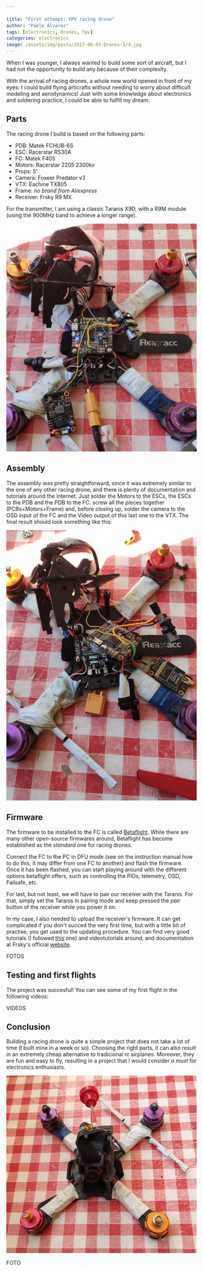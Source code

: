 ```yaml
---

title: "First attempt: FPV racing drone"
author: "Pablo Álvarez"
tags: [electronics, drones, fpv]
categories: electronics
image: /assets/img/posts/2017-06-03-Drones-1/4.jpg
---
```


When I was younger, I always wanted to build some sort of aircraft, but I had not the opportunity to build any because of their complexity.

With the arrival of racing drones, a whole new world opened in front of my eyes: I could build flying articrafts without needing to worry about difficult modeling and aerodynamics! Just with some knowledge about electronics and soldering practice, I could be able to fulfill my dream.

## Parts

The racing drone I build is based on the following parts:

- PDB: Matek FCHUB-6S
- ESC: Racerstar RS30A
- FC: Matek F405
- Motors: Racerstar 2205 2300kv
- Props: 5'
- Camera: Foxeer Predator v3
- VTX: Eachine TX805
- Frame: *no brand from Aliexpress*
- Receiver: Frsky R9 MX

For the transmitter, I am using a classic Taranis X9D, with a R9M module (using the 900MHz band to achieve a longer range).

![Parts](../assets/img/posts/2017-06-03-Drones-1/3.jpg)

## Assembly

The assembly was pretty straightforward, since it was extremely similar to the one of any other racing drone, and there is plenty of documentation and tutorials around the Internet. Just solder the Motors to the ESCs, the ESCs to the PDB and the PDB to the FC. screw all the pieces together (PCBs+Motors+Frame) and, before closing up, solder the camera to the OSD input of the FC and the Video output of this last one to the VTX. The final result should look something like this:

![Assembly](/assets/img/posts/2017-06-03-Drones-1/2.jpg)

## Firmware

The firmware to be installed to the FC is called [Betaflight](https://betaflight.com/). While there are many other open-source firmwares around, Betaflight has become established as the _standard_ one for racing drones. 

Connect the FC to the PC in DFU mode (see on the instruction manual how to do this, it may differ from one FC to another) and flash the firmware. Once it has been flashed, you can start playing around with the different options betaflight offers, such as controlling the PIDs, telemetry, OSD, Failsafe, etc.

For last, but not least, we will have to pair our receiver with the Taranis. For that, simply set the Taranis in pairing mode and keep pressed the _pair_ button of the receiver while you power it on. 

In my case, I also needed to upload the receiver's firmware. It can get complicated if you don't succed the very first time, but with a little bit of practise, you get used to the updating procedure. You can find very good tutorials (I followed [this](https://oscarliang.com/flash-frsky-rx-firmware/) one) and videotutorials around, and documentation at Frsky's official [website](https://www.frsky-rc.com/download/).

FOTOS

## Testing and first flights

The project was succesful! You can see some of my first flight in the following videos:

VIDEOS

## Conclusion

Building a racing drone is quite a simple project that does not take a lot of time (I built mine in a week or so). Choosing the right parts, it can also result in an extremely cheap alternative to tradicional rc airplanes. Moreover, they are fun and easy to fly, resulting in a project that I would consider _a must_ for electronics enthusiasts.

![Finished](/assets/img/posts/2017-06-03-Drones-1/4.jpg)


FOTO
